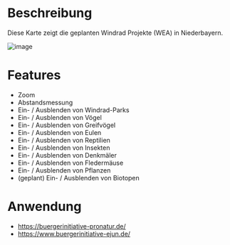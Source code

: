 # Beschreibung
Diese Karte zeigt die geplanten Windrad Projekte (WEA) in Niederbayern.

![image](https://github.com/user-attachments/assets/375919e2-440c-45cf-b154-52458e4c4265)

# Features
- Zoom
- Abstandsmessung
- Ein- / Ausblenden von Windrad-Parks
- Ein- / Ausblenden von Vögel
- Ein- / Ausblenden von Greifvögel
- Ein- / Ausblenden von Eulen
- Ein- / Ausblenden von Reptilien
- Ein- / Ausblenden von Insekten
- Ein- / Ausblenden von Denkmäler
- Ein- / Ausblenden von Fledermäuse
- Ein- / Ausblenden von Pflanzen
- (geplant) Ein- / Ausblenden von Biotopen

# Anwendung
- https://buergerinitiative-pronatur.de/
- https://www.buergerinitiative-ejun.de/

